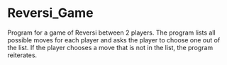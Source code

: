 # Reversi_Game

Program for a game of Reversi between 2 players.
The program lists all possible moves for each player and asks the player to choose one out of the list.
If the player chooses a move that is not in the list, the program reiterates.
